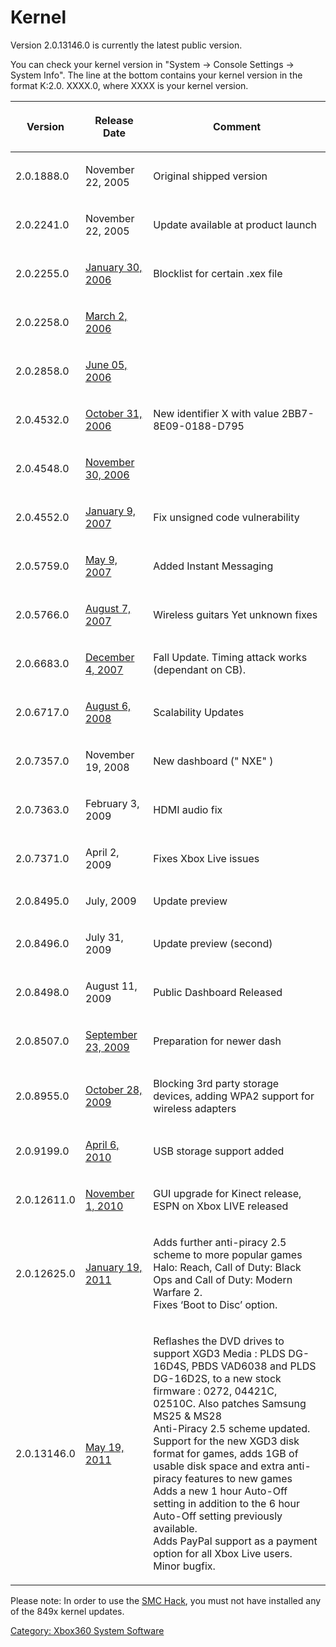 # Kernel 

Version 2.0.13146.0 is currently the latest public version.

You can check your kernel version in "System -\> Console Settings -\>
System Info". The line at the bottom contains your kernel version in the
format K:2.0. XXXX.0, where XXXX is your kernel version.

<table>
<thead>
<tr class="header">
<th><p>Version</p></th>
<th><p>Release Date</p></th>
<th><p>Comment</p></th>
</tr>
</thead>
<tbody>
<tr class="odd">
<td><p>2.0.1888.0</p></td>
<td><p>November 22, 2005</p></td>
<td><p>Original shipped version</p></td>
</tr>
<tr class="even">
<td><p>2.0.2241.0</p></td>
<td><p>November 22, 2005</p></td>
<td><p>Update available at product launch</p></td>
</tr>
<tr class="odd">
<td><p>2.0.2255.0</p></td>
<td><p><a href="https://web.archive.org/web/20090123053325/http://www.xbox.com/en-US/community/news/2006/0130-autoupdate.htm">January 30, 2006</a></p></td>
<td><p>Blocklist for certain .xex file</p></td>
</tr>
<tr class="even">
<td><p>2.0.2258.0</p></td>
<td><p><a href="https://web.archive.org/web/20090114221950/https://www.xbox.com/en-US/community/news/2006/0302-autoupdate.htm">March 2, 2006</a></p></td>
<td></td>
</tr>
<tr class="odd">
<td><p>2.0.2858.0</p></td>
<td><p><a href="https://web.archive.org/web/20090123023903/http://www.xbox.com/en-US/community/news/2006/0605-springrelease-features.htm">June 05, 2006</a></p></td>
<td></td>
</tr>
<tr class="even">
<td><p>2.0.4532.0</p></td>
<td><p><a href="https://web.archive.org/web/20090116101552/http://www.xbox.com/en-US/community/news/2006/1030-novemberupdate-completelist.htm">October 31, 2006</a></p></td>
<td><p>New identifier X with value 2BB7-8E09-0188-D795</p></td>
</tr>
<tr class="odd">
<td><p>2.0.4548.0</p></td>
<td><p><a href="https://web.archive.org/web/20090815175425/http://xbox360.qj.net/Dashboard-Update-The-1080p-fix/pg/49/aid/74661">November 30, 2006</a></p></td>
<td></td>
</tr>
<tr class="even">
<td><p>2.0.4552.0</p></td>
<td><p><a href="http://www.securityfocus.com/archive/1/461489">January 9, 2007</a></p></td>
<td><p>Fix unsigned code vulnerability</p></td>
</tr>
<tr class="odd">
<td><p>2.0.5759.0</p></td>
<td><p><a href="https://web.archive.org/web/20090124144219/http://www.xbox.com/en-US/community/news/2007/0408-im.htm">May 9, 2007</a></p></td>
<td><p>Added Instant Messaging</p></td>
</tr>
<tr class="even">
<td><p>2.0.5766.0</p></td>
<td><p><a href="https://web.archive.org/web/20101129094800/http://majornelson.com/archive/2007/08/07/xbox-360-system-update-august-07.aspx">August 7, 2007</a></p></td>
<td><p>Wireless guitars Yet unknown fixes</p></td>
</tr>
<tr class="odd">
<td><p>2.0.6683.0</p></td>
<td><p><a href="https://web.archive.org/web/20090129234833/http://www.xbox.com/en-US/support/systemupdates/20071204-features.htm">December 4, 2007</a></p></td>
<td><p>Fall Update. Timing attack works (dependant on CB).</p></td>
</tr>
<tr class="even">
<td><p>2.0.6717.0</p></td>
<td><p><a href="https://web.archive.org/web/20101125055409/http://majornelson.com/archive/2008/08/06/xbox-360-system-update-now-available-no-new-features-august-2008.aspx">August 6, 2008</a></p></td>
<td><p>Scalability Updates</p></td>
</tr>
<tr class="odd">
<td><p>2.0.7357.0</p></td>
<td><p>November 19, 2008</p></td>
<td><p>New dashboard (&quot; NXE&quot; )</p></td>
</tr>
<tr class="even">
<td><p>2.0.7363.0</p></td>
<td><p>February 3, 2009</p></td>
<td><p>HDMI audio fix</p></td>
</tr>
<tr class="odd">
<td><p>2.0.7371.0</p></td>
<td><p>April 2, 2009</p></td>
<td><p>Fixes Xbox Live issues</p></td>
</tr>
<tr class="even">
<td><p>2.0.8495.0</p></td>
<td><p>July, 2009</p></td>
<td><p>Update preview</p></td>
</tr>
<tr class="odd">
<td><p>2.0.8496.0</p></td>
<td><p>July 31, 2009</p></td>
<td><p>Update preview (second)</p></td>
</tr>
<tr class="even">
<td><p>2.0.8498.0</p></td>
<td><p>August 11, 2009</p></td>
<td><p>Public Dashboard Released</p></td>
</tr>
<tr class="odd">
<td><p>2.0.8507.0</p></td>
<td><p><a href="https://web.archive.org/web/20100529102042/http://majornelson.com/archive/2009/09/23/xbox-360-system-update-rolling-out-no-new-feature.aspx">September 23, 2009</a></p></td>
<td><p>Preparation for newer dash</p></td>
</tr>
<tr class="even">
<td><p>2.0.8955.0</p></td>
<td><p><a href="https://web.archive.org/web/20100531091537/http://majornelson.com/archive/2009/10/28/xbox-360-system-update-wireless-adapter-wpa2-support.aspx">October 28, 2009</a></p></td>
<td><p>Blocking 3rd party storage devices, adding WPA2 support for wireless adapters</p></td>
</tr>
<tr class="odd">
<td><p>2.0.9199.0</p></td>
<td><p><a href="https://web.archive.org/web/20101212005004/http://majornelson.com/archive/2010/04/06/xbox-360-system-update-usb-memory-support.aspx">April 6, 2010</a></p></td>
<td><p>USB storage support added</p></td>
</tr>
<tr class="even">
<td><p>2.0.12611.0</p></td>
<td><p><a href="https://web.archive.org/web/20110310115019/https://majornelson.com/archive/2010/11/01/xbox-360-dashboard-update-is-now-available-november-2010.aspx">November 1, 2010</a></p></td>
<td><p>GUI upgrade for Kinect release, ESPN on Xbox LIVE released</p></td>
</tr>
<tr class="odd">
<td><p>2.0.12625.0</p></td>
<td><p><a href="http://majornelson.com/2011/01/19/xbox-live-and-xbox-com-updates-this-week/">January 19, 2011</a></p></td>
<td><p>Adds further anti-piracy 2.5 scheme to more popular games Halo: Reach, Call of Duty: Black Ops and Call of Duty: Modern Warfare 2.<br />
Fixes ‘Boot to Disc’ option.</p></td>
</tr>
<tr class="even">
<td><p>2.0.13146.0</p></td>
<td><p><a href="http://majornelson.com/2011/05/19/new-xbox-360-system-update-brings-expanded-paypal-functionality/">May 19, 2011</a></p></td>
<td><p>Reflashes the DVD drives to support XGD3 Media : PLDS DG-16D4S, PBDS VAD6038 and PLDS DG-16D2S, to a new stock firmware : 0272, 04421C, 02510C. Also patches Samsung MS25 &amp; MS28<br />
Anti-Piracy 2.5 scheme updated.<br />
Support for the new XGD3 disk format for games, adds 1GB of usable disk space and extra anti-piracy features to new games<br />
Adds a new 1 hour Auto-Off setting in addition to the 6 hour Auto-Off setting previously available.<br />
Adds PayPal support as a payment option for all Xbox Live users.<br />
Minor bugfix.<br />
</p></td>
</tr>
</tbody>
</table>

Please note: In order to use the [SMC Hack](../SMC_Hack), you must not have installed any
of the 849x kernel updates.

[Category: Xbox360 System Software](../Category_Xbox360_System_Software)
